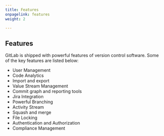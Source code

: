 ```yaml
---
title: Features
onpagelink: features
weight: 2

---
```


Features
--------

GitLab is shipped with powerful features of version control software. Some of the key features are listed below:

- User Management
- Code Analytics
- Import and export
- Value Stream Management
- Commit graph and reporting tools
- Jira Integration
- Powerful Branching
- Activity Stream
- Squash and merge
- File Locking
- Authentication and Authorization
- Compliance Management
 